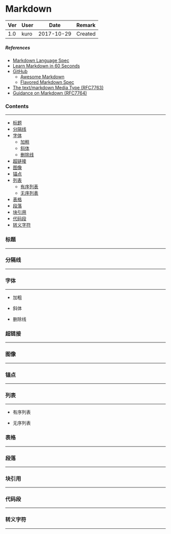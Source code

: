 # Markdown 

|Ver|User|Date|Remark
|:-|-|-|:-
|1.0|kuro|2017-10-29|Created

##### *References*

* [Markdown Language Spec](http://blog.leanote.com/post/freewalk/Markdown-%E8%AF%AD%E6%B3%95%E6%89%8B%E5%86%8C)
* [Learn Markdown in 60 Seconds](http://commonmark.org/help/)
* [GitHub](https://github.com)
  * [Awesome Markdown](https://github.com/BubuAnabelas/awesome-markdown)
  * [Flavored Markdown Spec](https://github.github.com/gfm/)
* [The text/markdown Media Type (RFC7763)](https://tools.ietf.org/html/rfc7763)
* [Guidance on Markdown (RFC7764)](https://tools.ietf.org/html/rfc7764)

### Contents

---

* [标题](#title)
* [分隔线](#separate_line)
* [字体](#font)
  * [加粗](#bold_font)
  * [斜体](#italic_font)
  * [删除线](#remove_line)
* [超链接](#)
* [图像](#)
* [锚点](#)
* [列表](#)
  * [有序列表](#)
  * [无序列表](#)
* [表格](#)
* [段落](#)
* [块引用](#)
* [代码段](#)
* [转义字符](#)

### <spac id="title">标题</spac>

---

### <spac id="separate_line">分隔线</spac>

---

### <spac id="font">字体</spac>

---

* <spac id="bold_font">加粗</spac>

* <spac id="italic_font">斜体</spac>

* <spac id="remove_line">删除线</spac>

### <spac id="title">超链接</spac>

---

### <spac id="title">图像</spac>

---

### <spac id="title">锚点</spac>

---

### <spac id="title">列表</spac>

---

* <spac id="title">有序列表</spac>

* <spac id="title">无序列表</spac>

### <spac id="title">表格</spac>

---

### <spac id="title">段落</spac>

---

### <spac id="title">块引用</spac>

---

### <spac id="title">代码段</spac>

---

### <spac id="title">转义字符</spac>

---
